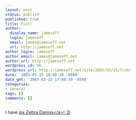 ```yaml
---
layout: post
status: publish
published: true
title: Fish!
author:
  display_name: jamesoff
  login: jamesoff
  email: james@jamesoff.net
  url: http://jamesoff.net
author_login: jamesoff
author_email: james@jamesoff.net
author_url: http://jamesoff.net
wordpress_id: 96
wordpress_url: http://jamesoff.net/site/2003/03/15/fish/
date: '2003-03-15 18:08:38 -0500'
date_gmt: '2003-03-15 17:08:38 -0500'
categories:
- General
tags: []
comments: []
---
```

<p>I have <a href="http:&#47;&#47;www.jamesoff.net&#47;go&#47;38" target="_blank">six Zebra Danios<&#47;a>! :D</p>

